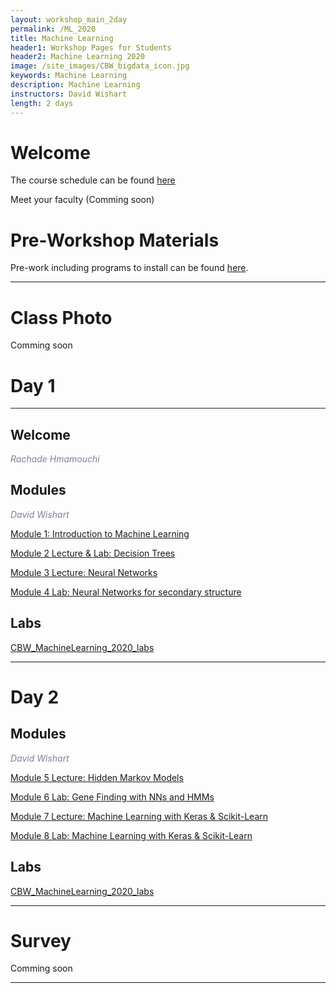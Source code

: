 ```yaml
---
layout: workshop_main_2day
permalink: /ML_2020
title: Machine Learning
header1: Workshop Pages for Students
header2: Machine Learning 2020
image: /site_images/CBW_bigdata_icon.jpg
keywords: Machine Learning
description: Machine Learning
instructors: David Wishart
length: 2 days
---
```


# Welcome <a id="welcome"></a> 

The course schedule can be found [here](https://bioinformaticsdotca.github.io//ML_2020_schedule)

Meet your faculty (Comming soon) 

# Pre-Workshop Materials <a id="preworkshop"></a>

Pre-work including programs to install can be found [here](https://bioinformaticsdotca.github.io//ML_2020_prework).  

***

# Class Photo

Comming soon

# Day 1 <a id="day1"></a>

***

## Welcome

*<font color="#827e9c">Rachade Hmamouchi</font>*

## Modules 

*<font color="#827e9c">David Wishart</font>*  

[Module 1: Introduction to Machine Learning](https://drive.google.com/file/d/1r2dMR2qdo4sanHcNZOGtxqoZBQe4EcYo/view?usp=sharing)
 
 
[Module 2 Lecture & Lab: Decision Trees]()
 

[Module 3 Lecture: Neural Networks](https://drive.google.com/file/d/1u4R8LIeVVwbkJFrFStbnf2MEtqrXpT4o/view?usp=sharing)
 

[Module 4 Lab: Neural Networks for secondary structure](https://drive.google.com/file/d/19gikdELY9E4aeEwhDi90uXkPP2Nc7Jd7/view?usp=sharing)
 
## Labs
[CBW_MachineLearning_2020_labs](https://drive.google.com/file/d/1kll7JePjVAG5jL835EmQa_xQ72w2soGA/view?usp=sharing)

***

# Day 2 <a id="day2"></a>

## Modules 

*<font color="#827e9c">David Wishart</font>*  

[Module 5 Lecture: Hidden Markov Models](https://drive.google.com/file/d/12tF9Ok3YC9syMNFCXQselUfWr6VCYt9F/view?usp=sharing)


[Module 6 Lab: Gene Finding with NNs and HMMs](https://drive.google.com/file/d/1mrWo5okL1L_xlT3YHNm5RfEPHdzzsFjV/view?usp=sharing)
 

[Module 7 Lecture: Machine Learning with Keras & Scikit-Learn](https://drive.google.com/file/d/1iBpfsSXC7b-BmSXT8nwD3q-lu1b8OMgS/view?usp=sharing)
 

[Module 8 Lab: Machine Learning with Keras & Scikit-Learn](https://drive.google.com/file/d/1Mk-Ayl7Z8ve3jpzU-y3JRyAzOwN9Vrdc/view?usp=sharing)

## Labs 
[CBW_MachineLearning_2020_labs](https://drive.google.com/file/d/1kll7JePjVAG5jL835EmQa_xQ72w2soGA/view?usp=sharing)

***
# Survey

Comming soon

***
